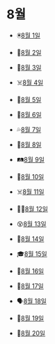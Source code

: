 # 8월

- 🖲️[8월 1일](8.1.md)

- 🧠[8월 2일](8.2.md)

- 🤕[8월 3일](8.3.md)

- ☠️[8월 4일](8.4.md)

- 🐴[8월 5일](8.5.md)

- 🍚[8월 6일](8.6.md)

- 💦[8월 7일](8.7.md)

- 👶[8월 8일](8.8.md)

- 🛤️[8월 9일](8.9.md)

- 🧳[8월 10일](8.10.md)

- ☠️[8월 11일](8.11.md)

- 👨‍💼[8월 12일](8.12.md)

- 😵[8월 13일](8.13.md)

- 🦴[8월 14일](8.14.md)

- 🎓[8월 15일](8.15.md)

- 🧸[8월 16일](8.16.md)

- 🐩[8월 17일](8.17.md)

- 🗣️[8월 18일](8.18.md)

- 🦺[8월 19일](8.19.md)

- 👋[8월 20일](8.20.md)

  
